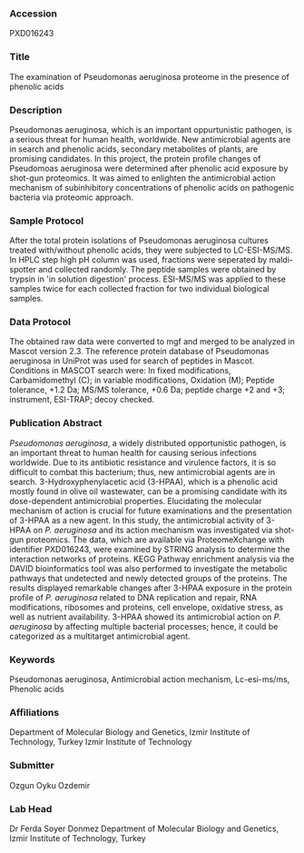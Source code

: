 ### Accession
PXD016243

### Title
The examination of Pseudomonas aeruginosa proteome in the presence of phenolic acids

### Description
Pseudomonas aeruginosa, which is an important oppurtunistic pathogen, is a serious threat for human health, worldwide. New antimicrobial agents are in search and phenolic acids, secondary metabolites of plants, are promising candidates. In this project, the protein profile changes of Pseudomoas aeruginosa were determined after phenolic acid exposure by shot-gun proteomics. It was aimed to enlighten the antimicrobial action mechanism of subinhibitory concentrations of phenolic acids on pathogenic bacteria via proteomic approach.

### Sample Protocol
After the total protein isolations of Pseudomonas aeruginosa cultures treated with/without phenolic acids, they were subjected to LC-ESI-MS/MS. In HPLC step high pH column was used, fractions were seperated by maldi-spotter and collected randomly. The peptide samples were obtained by trypsin in 'in solution digestion' process. ESI-MS/MS was applied to these samples twice for each collected fraction for two individual biological samples.

### Data Protocol
The obtained raw data were converted to mgf and merged to be analyzed in Mascot version 2.3. The reference protein database of Pseudomonas aeruginosa in UniProt was used for search of peptides in Mascot. Conditions in MASCOT search were: In fixed modifications, Carbamidomethyl (C); in variable modifications, Oxidation (M); Peptide tolerance, +1.2 Da; MS/MS tolerance, +0.6 Da; peptide charge +2 and +3; instrument, ESI-TRAP; decoy checked.

### Publication Abstract
<i>Pseudomonas aeruginosa</i>, a widely distributed opportunistic pathogen, is an important threat to human health for causing serious infections worldwide. Due to its antibiotic resistance and virulence factors, it is so difficult to combat this bacterium; thus, new antimicrobial agents are in search. 3-Hydroxyphenylacetic acid (3-HPAA), which is a phenolic acid mostly found in olive oil wastewater, can be a promising candidate with its dose-dependent antimicrobial properties. Elucidating the molecular mechanism of action is crucial for future examinations and the presentation of 3-HPAA as a new agent. In this study, the antimicrobial activity of 3-HPAA on <i>P. aeruginosa</i> and its action mechanism was investigated via shot-gun proteomics. The data, which are available via ProteomeXchange with identifier PXD016243, were examined by STRING analysis to determine the interaction networks of proteins. KEGG Pathway enrichment analysis via the DAVID bioinformatics tool was also performed to investigate the metabolic pathways that undetected and newly detected groups of the proteins. The results displayed remarkable changes after 3-HPAA exposure in the protein profile of <i>P. aeruginosa</i> related to DNA replication and repair, RNA modifications, ribosomes and proteins, cell envelope, oxidative stress, as well as nutrient availability. 3-HPAA showed its antimicrobial action on <i>P. aeruginosa</i> by affecting multiple bacterial processes; hence, it could be categorized as a multitarget antimicrobial agent.

### Keywords
Pseudomonas aeruginosa, Antimicrobial action mechanism, Lc-esi-ms/ms, Phenolic acids

### Affiliations
Department of Molecular Biology and Genetics, Izmir Institute of Technology, Turkey
Izmir Institute of Technology

### Submitter
Ozgun Oyku Ozdemir

### Lab Head
Dr Ferda Soyer Donmez
Department of Molecular Biology and Genetics, Izmir Institute of Technology, Turkey


